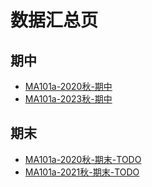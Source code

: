 # 数据汇总页

## 期中

+ [MA101a-2020秋-期中](/MA101a_数学分析I/MA101a-2020秋-期中.md)
+ [MA101a-2023秋-期中](/MA101a_数学分析I/MA101a-2023秋-期中.md)

## 期末

+ [MA101a-2020秋-期末-TODO](/MA101a_数学分析I/MA101a-2020秋-期末.md)
+ [MA101a-2021秋-期末-TODO](/MA101a_数学分析I/MA101a-2021秋-期末.md)
